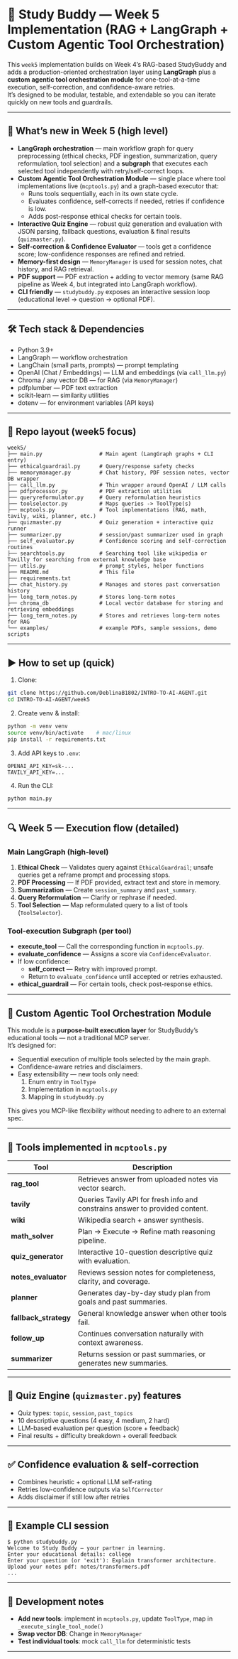 # 🧠 Study Buddy — Week 5 Implementation (RAG + LangGraph + Custom Agentic Tool Orchestration)

This `week5` implementation builds on Week 4’s RAG-based StudyBuddy and adds a production-oriented orchestration layer using **LangGraph** plus a **custom agentic tool orchestration module** for one-tool-at-a-time execution, self-correction, and confidence-aware retries.  
It’s designed to be modular, testable, and extendable so you can iterate quickly on new tools and guardrails.

---

## 🎯 What’s new in Week 5 (high level)

- **LangGraph orchestration** — main workflow graph for query preprocessing (ethical checks, PDF ingestion, summarization, query reformulation, tool selection) and a **subgraph** that executes each selected tool independently with retry/self-correct loops.
- **Custom Agentic Tool Orchestration Module** — single place where tool implementations live (`mcptools.py`) and a graph-based executor that:
  - Runs tools sequentially, each in its own state cycle.
  - Evaluates confidence, self-corrects if needed, retries if confidence is low.
  - Adds post-response ethical checks for certain tools.
- **Interactive Quiz Engine** — robust quiz generation and evaluation with JSON parsing, fallback questions, evaluation & final results (`quizmaster.py`).
- **Self-correction & Confidence Evaluator** — tools get a confidence score; low-confidence responses are refined and retried.
- **Memory-first design** — `MemoryManager` is used for session notes, chat history, and RAG retrieval.
- **PDF support** — PDF extraction + adding to vector memory (same RAG pipeline as Week 4, but integrated into LangGraph workflow).
- **CLI friendly** — `studybuddy.py` exposes an interactive session loop (educational level → question → optional PDF).

---

## 🛠️ Tech stack & Dependencies

- Python 3.9+
- LangGraph — workflow orchestration
- LangChain (small parts, prompts) — prompt templating
- OpenAI (Chat / Embeddings) — LLM and embeddings (via `call_llm.py`)
- Chroma / any vector DB — for RAG (via `MemoryManager`)
- pdfplumber — PDF text extraction
- scikit-learn — similarity utilities
- dotenv — for environment variables (API keys)

---

## 📁 Repo layout (week5 focus)

```
week5/
├── main.py                  # Main agent (LangGraph graphs + CLI entry)
├── ethicalguardrail.py      # Query/response safety checks
├── memorymanager.py         # Chat history, PDF session notes, vector DB wrapper
├── call_llm.py              # Thin wrapper around OpenAI / LLM calls
├── pdfprocessor.py          # PDF extraction utilities
├── queryreformulator.py     # Query reformulation heuristics
├── toolselector.py          # Maps queries -> ToolType(s)
├── mcptools.py              # Tool implementations (RAG, math, tavily, wiki, planner, etc.)
├── quizmaster.py            # Quiz generation + interactive quiz runner
├── summarizer.py            # session/past summarizer used in graph
├── self_evaluator.py        # Confidence scoring and self-correction routines
├── searchtools.py           # Searching tool like wikipedia or Tavilly for searching from external knowledge base
├── utils.py                 # prompt styles, helper functions
├── README.md                # This file
├── requirements.txt
├── chat_history.py          # Manages and stores past conversation history
├── long_term_notes.py       # Stores long-term notes
├── chroma_db                # Local vector database for storing and retrieving embeddings
├── long_term_notes.py       # Stores and retrieves long-term notes for RAG
└── examples/                # example PDFs, sample sessions, demo scripts
```

---

## ▶️ How to set up (quick)

1. Clone:
```bash
git clone https://github.com/DeblinaB1802/INTRO-TO-AI-AGENT.git
cd INTRO-TO-AI-AGENT/week5
```

2. Create venv & install:
```bash
python -m venv venv
source venv/bin/activate    # mac/linux
pip install -r requirements.txt
```

3. Add API keys to `.env`:
```
OPENAI_API_KEY=sk-...
TAVILY_API_KEY=...
```

4. Run the CLI:
```bash
python main.py
```

---

## 🔍 Week 5 — Execution flow (detailed)

### Main LangGraph (high-level)
1. **Ethical Check** — Validates query against `EthicalGuardrail`; unsafe queries get a reframe prompt and processing stops.
2. **PDF Processing** — If PDF provided, extract text and store in memory.
3. **Summarization** — Create `session_summary` and `past_summary`.
4. **Query Reformulation** — Clarify or rephrase if needed.
5. **Tool Selection** — Map reformulated query to a list of tools (`ToolSelector`).

### Tool-execution Subgraph (per tool)
- **execute_tool** — Call the corresponding function in `mcptools.py`.
- **evaluate_confidence** — Assigns a score via `ConfidenceEvaluator`.
- If low confidence:
  - **self_correct** — Retry with improved prompt.
  - Return to `evaluate_confidence` until accepted or retries exhausted.
- **ethical_guardrail** — For certain tools, check post-response ethics.

---

## 🧩 Custom Agentic Tool Orchestration Module

This module is a **purpose-built execution layer** for StudyBuddy’s educational tools — not a traditional MCP server.  
It’s designed for:
- Sequential execution of multiple tools selected by the main graph.
- Confidence-aware retries and disclaimers.
- Easy extensibility — new tools only need:
  1. Enum entry in `ToolType`
  2. Implementation in `mcptools.py`
  3. Mapping in `studybuddy.py`

This gives you MCP-like flexibility without needing to adhere to an external spec.

---

## 🧩 Tools implemented in `mcptools.py`

| Tool | Description |
|------|-------------|
| **rag_tool** | Retrieves answer from uploaded notes via vector search. |
| **tavily** | Queries Tavily API for fresh info and constrains answer to provided content. |
| **wiki** | Wikipedia search + answer synthesis. |
| **math_solver** | Plan → Execute → Refine math reasoning pipeline. |
| **quiz_generator** | Interactive 10-question descriptive quiz with evaluation. |
| **notes_evaluator** | Reviews session notes for completeness, clarity, and coverage. |
| **planner** | Generates day-by-day study plan from goals and past summaries. |
| **fallback_strategy** | General knowledge answer when other tools fail. |
| **follow_up** | Continues conversation naturally with context awareness. |
| **summarizer** | Returns session or past summaries, or generates new summaries. |

---

## 🧪 Quiz Engine (`quizmaster.py`) features

- Quiz types: `topic`, `session`, `past_topics`
- 10 descriptive questions (4 easy, 4 medium, 2 hard)
- LLM-based evaluation per question (score + feedback)
- Final results + difficulty breakdown + overall feedback

---

## ✅ Confidence evaluation & self-correction

- Combines heuristic + optional LLM self-rating
- Retries low-confidence outputs via `SelfCorrector`
- Adds disclaimer if still low after retries

---

## 🧭 Example CLI session

```
$ python studybuddy.py
Welcome to Study Buddy — your partner in learning.
Enter your educational details: college
Enter your question (or 'exit'): Explain transformer architecture.
Upload your notes pdf: notes/transformers.pdf
...
```

---

## 🧩 Development notes

- **Add new tools**: implement in `mcptools.py`, update `ToolType`, map in `_execute_single_tool_node()`
- **Swap vector DB**: Change in `MemoryManager`
- **Test individual tools**: mock `call_llm` for deterministic tests

---

